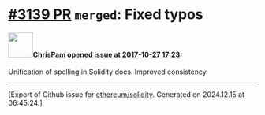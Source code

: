 # [\#3139 PR](https://github.com/ethereum/solidity/pull/3139) `merged`: Fixed typos

#### <img src="https://avatars.githubusercontent.com/u/16037279?u=456507b65cd1c46277c878553cb17ee6a8ebb0c1&v=4" width="50">[ChrisPam](https://github.com/ChrisPam) opened issue at [2017-10-27 17:23](https://github.com/ethereum/solidity/pull/3139):

Unification of spelling in Solidity docs. Improved consistency




-------------------------------------------------------------------------------



[Export of Github issue for [ethereum/solidity](https://github.com/ethereum/solidity). Generated on 2024.12.15 at 06:45:24.]
